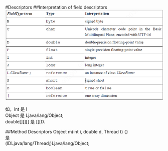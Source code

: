 #Descriptors
##Interpretation of field descriptors
![pic1](./imgs/FIELD_DESCRIPTORs.PNG)

如，int 是 I  
Object 是 Ljava/lang/Object;  
double[][][] 是 [[[D.

##Method Descriptors
Object m(int i, double d, Thread t) {}  
是  
(IDLjava/lang/Thread;)Ljava/lang/Object;  

